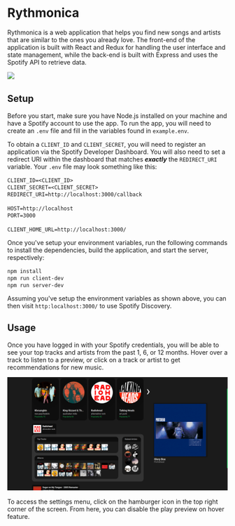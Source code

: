# Rythmonica
Rythmonica is a web application that helps you find new songs and artists that are similar to the ones you already love. The front-end of the application is built with React and Redux for handling the user interface and state management, while the back-end is built with Express and uses the Spotify API to retrieve data.

![](./screenshots/preview.gif)

## Setup
Before you start, make sure you have Node.js installed on your machine and have a Spotify account to use the app. To run the app, you will need to create an `.env` file and fill in the variables found in `example.env`.

To obtain a `CLIENT_ID` and `CLIENT_SECRET`, you will need to register an application via the Spotify Developer Dashboard. You will also need to set a redirect URI within the dashboard that matches ***exactly*** the `REDIRECT_URI` variable. Your `.env` file may look something like this:

```
CLIENT_ID=<CLIENT_ID>
CLIENT_SECRET=<CLIENT_SECRET>
REDIRECT_URI=http://localhost:3000/callback

HOST=http://localhost
PORT=3000

CLIENT_HOME_URL=http://localhost:3000/
```

Once you've setup your environment variables, run the following commands to install the dependencies, build the application, and start the server, respectively:

```
npm install
npm run client-dev
npm run server-dev
```

Assuming you've setup the environment variables as shown above, you can then visit `http:localhost:3000/` to use Spotify Discovery.

## Usage
Once you have logged in with your Spotify credentials, you will be able to see your top tracks and artists from the past 1, 6, or 12 months. Hover over a track to listen to a preview, or click on a track or artist to get recommendations for new music.

![](./screenshots/Feed.png)

To access the settings menu, click on the hamburger icon in the top right corner of the screen. From here, you can disable the play preview on hover feature.
